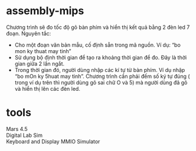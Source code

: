 # assembly-mips
Chương trình sẽ đo tốc độ gõ bàn phím và hiển thị kết quả bằng 2 đèn led 7 đoạn. Nguyên tắc: 
-	Cho một đoạn văn bản mẫu, cố định sẵn trong mã nguồn. Ví dụ: “bo mon ky thuat may tinh”
-	Sử dụng bộ định thời gian để tạo ra khoảng thời gian để đo. Đây là thời gian giữa 2 lần ngắt.
-	Trong thời gian đó, người dùng nhập các kí tự từ bàn phím. Ví dụ nhập “bo mOn ky 5huat may tinh”.
Chương trình cần phải đếm số ký tự đúng ( trong ví dụ trên thì người dùng gõ sai chữ O và 5) mà người dùng đã gõ và hiển thị lên các đèn led.

# tools
Mars 4.5 <br>
Digital Lab Sim <br>
Keyboard and Display MMIO Simulator <br>
